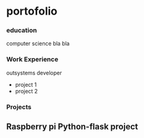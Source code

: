 # portofolio

### education
computer science bla bla

### Work Experience
outsystems developer 
- project 1
- project 2

### Projects
Raspberry pi Python-flask project
-
